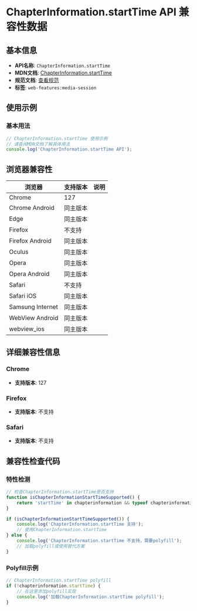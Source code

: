 # ChapterInformation.startTime API 兼容性数据

## 基本信息

- **API名称**: `ChapterInformation.startTime`
- **MDN文档**: [ChapterInformation.startTime](https://developer.mozilla.org/docs/Web/API/ChapterInformation/startTime)
- **规范文档**: [查看规范](https://w3c.github.io/mediasession/#dom-chapterinformation-starttime)
- **标签**: `web-features:media-session`

## 使用示例

### 基本用法

```javascript
// ChapterInformation.startTime 使用示例
// 请查阅MDN文档了解具体用法
console.log('ChapterInformation.startTime API');
```

## 浏览器兼容性

| 浏览器 | 支持版本 | 说明 |
|--------|----------|------|
| Chrome | 127 |  |
| Chrome Android | 同主版本 |  |
| Edge | 同主版本 |  |
| Firefox | 不支持 |  |
| Firefox Android | 同主版本 |  |
| Oculus | 同主版本 |  |
| Opera | 同主版本 |  |
| Opera Android | 同主版本 |  |
| Safari | 不支持 |  |
| Safari iOS | 同主版本 |  |
| Samsung Internet | 同主版本 |  |
| WebView Android | 同主版本 |  |
| webview_ios | 同主版本 |  |

## 详细兼容性信息

### Chrome

- **支持版本**: 127

### Firefox

- **支持版本**: 不支持

### Safari

- **支持版本**: 不支持

## 兼容性检查代码

### 特性检测

```javascript
// 检查ChapterInformation.startTime是否支持
function isChapterInformationStartTimeSupported() {
    return 'startTime' in chapterinformation && typeof chapterinformation.startTime === 'function';
}

if (isChapterInformationStartTimeSupported()) {
    console.log('ChapterInformation.startTime 支持');
    // 使用ChapterInformation.startTime
} else {
    console.log('ChapterInformation.startTime 不支持，需要polyfill');
    // 加载polyfill或使用替代方案
}
```

### Polyfill示例

```javascript
// ChapterInformation.startTime polyfill
if (!chapterinformation.startTime) {
    // 在这里添加polyfill实现
    console.log('加载ChapterInformation.startTime polyfill');
}
```

